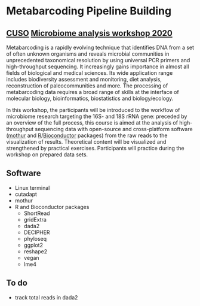 # Metabarcoding Pipeline Building
## [CUSO](https://www.cuso.ch/) [Microbiome analysis workshop 2020](https://biologie.cuso.ch/index.php?id=1128&L=0&tx_displaycontroller[showUid]=5371)

Metabarcoding is a rapidly evolving technique that identifies DNA from a set of often unknown organisms and reveals microbial communities in unprecedented taxonomical resolution by using universal PCR primers and high-throughput sequencing. It increasingly gains importance in almost all fields of biological and medical sciences. Its wide application range includes biodiversity assessment and monitoring, diet analysis, reconstruction of paleocommunities and more. The processing of metabarcoding data requires a broad range of skills at the interface of molecular biology, bioinformatics, biostatistics and biology/ecology.

In this workshop, the participants will be introduced to the workflow of microbiome research targeting the 16S- and 18S rRNA gene: preceded by an overview of the full process, this course is aimed at the analysis of high-throughput sequencing data with open-source and cross-platform software ([mothur](https://mothur.org/) and [R](https://cran.r-project.org/)/[Bioconductor](https://www.bioconductor.org/) packages) from the raw reads to the visualization of results. Theoretical content will be visualized and strengthened by practical exercises. Participants will practice during the workshop on prepared data sets.

## Software
* Linux terminal
* cutadapt
* mothur
* R and Bioconductor packages
  * ShortRead
  * gridExtra
  * dada2
  * DECIPHER
  * phyloseq
  * ggplot2
  * reshape2
  * vegan
  * lme4

## To do
* track total reads in dada2
